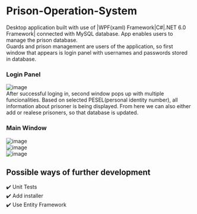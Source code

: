 # Prison-Operation-System
Desktop application built with use of |WPF(xaml) Framework|C#|.NET 6.0 Framework| connected with MySQL database. App enables users to manage the prison database.   
Guards and prison management are users of the application, so first window that appears is login panel with usernames and passwords stored in database.  
### Login Panel  
![image](https://user-images.githubusercontent.com/93675889/179844388-0fc72f1e-30f2-4ced-b23b-771067374c63.png)  
After successful loging in, second window pops up with multiple funcionalities. Based on selected PESEL(personal identity number), all information about prisoner is being displayed. From here we can also either add or realese prisoners, so that database is updated.  
### Main Window  
![image](https://user-images.githubusercontent.com/93675889/179845656-02dd3b26-af55-4139-bcb1-ef9809d5400c.png)  
![image](https://user-images.githubusercontent.com/93675889/179845793-00fc3410-96c1-4f3a-892c-9c8f002a9abb.png)  
![image](https://user-images.githubusercontent.com/93675889/179846781-a49139c3-c0d2-4de6-a087-a1cb65fcc48d.png)   
## Possible ways of further development  
:heavy_check_mark: Unit Tests  
:heavy_check_mark: Add installer  
:heavy_check_mark: Use Entity Framework  







